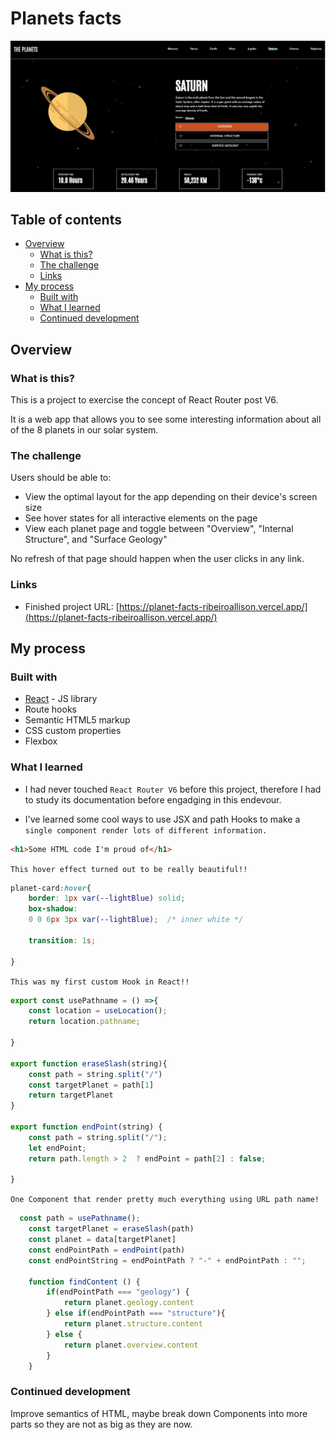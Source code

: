 # Planets facts

![alt screenshot of the program](/src/Components/assets/screenshot.jpg "Program screenshot")

## Table of contents

- [Overview](#overview)
  - [What is this?](#what-is-this)
  - [The challenge](#the-challenge)
  - [Links](#links)
- [My process](#my-process)
  - [Built with](#built-with)
  - [What I learned](#what-i-learned)
  - [Continued development](#continued-development)



## Overview

### What is this?

This is a project to exercise the concept of React Router post V6. 

It is a web app that allows you to see some interesting information about all of the 8 planets in our solar system.

### The challenge

Users should be able to:

- View the optimal layout for the app depending on their device's screen size
- See hover states for all interactive elements on the page
- View each planet page and toggle between "Overview", "Internal Structure", and "Surface Geology"

No refresh of that page should happen when the user clicks in any link.



### Links

- Finished project URL: [https://planet-facts-ribeiroallison.vercel.app/](https://planet-facts-ribeiroallison.vercel.app/)


## My process

### Built with

- [React](https://reactjs.org/) - JS library
- Route hooks
- Semantic HTML5 markup
- CSS custom properties
- Flexbox

### What I learned

- I had never touched `React Router V6` before this project, therefore I had to study its documentation before engadging in this endevour.

- I've learned some cool ways to use JSX and path Hooks to make a `single component render lots of different information.`


```html
<h1>Some HTML code I'm proud of</h1>
```

`This hover effect turned out to be really beautiful!!`

```css
planet-card:hover{
    border: 1px var(--lightBlue) solid;
    box-shadow:
    0 0 6px 3px var(--lightBlue);  /* inner white */
    
    transition: 1s;
    
}
```
`This was my first custom Hook in React!!`

```js
export const usePathname = () =>{
    const location = useLocation();
    return location.pathname;
    
}

export function eraseSlash(string){
    const path = string.split("/")
    const targetPlanet = path[1]
    return targetPlanet
}

export function endPoint(string) {
    const path = string.split("/");
    let endPoint;
    return path.length > 2  ? endPoint = path[2] : false;
    
}
```

`One Component that render pretty much everything using URL path name!`

```js
  const path = usePathname();
    const targetPlanet = eraseSlash(path)
    const planet = data[targetPlanet]
    const endPointPath = endPoint(path)
    const endPointString = endPointPath ? "-" + endPointPath : "";

    function findContent () {
        if(endPointPath === "geology") {
            return planet.geology.content
        } else if(endPointPath === "structure"){
            return planet.structure.content
        } else {
            return planet.overview.content
        }
    }

```

### Continued development

Improve semantics of HTML, maybe break down Components into more parts so they are not as big as they are now.

